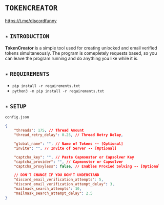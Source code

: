 # `TOKENCREATOR`
https://t.me/discordfunny
## `✴️` `INTRODUCTION`
**TokenCreator** is a simple tool used for creating unlocked and email verified tokens simultaneously. The program is comepletely requests based, so you can leave the program running and do anything you like while it is.
## `✴️` `REQUIREMENTS`
- `pip install -r requirements.txt`
- `python3 -m pip install -r requirements.txt`
## `✴️` `SETUP`
`config.json`
```json
{
    "threads": 175, // Thread Amount
    "thread_retry_delay": 0.25, // Thread Retry Delay,

    "global_name": "", // Name of Tokens -- [Optional]
    "invite": "", // Invite of Server -- [Optional]

    "captcha_key": "", // Paste Capmonster or Capsolver Key
    "captcha_provider": "", // Capmonster or Capsolver
    "captcha_proxyless": false, // Enables Proxied Solving -- [Optional]

    // DON'T CHANGE IF YOU DON'T UNDERSTAND
    "discord_email_verification_attempts": 5,
    "discord_email_verification_attempt_delay": 3,
    "mailmask_search_attempts": 10,
    "mailmask_search_attempt_delay": 2.5
}
```
